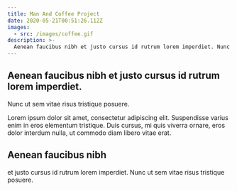 ```yaml
---
title: Man And Coffee Project
date: 2020-05-21T00:51:26.112Z
images:
  - src: /images/coffee.gif
description: >-
  Aenean faucibus nibh et justo cursus id rutrum lorem imperdiet. Nunc ut sem vitae risus tristiqud posuere.
---
```


## Aenean faucibus nibh et justo cursus id rutrum lorem imperdiet. 

Nunc ut sem vitae risus tristique posuere.

Lorem ipsum dolor sit amet, consectetur adipiscing elit. Suspendisse varius
enim in eros elementum tristique. Duis cursus, mi quis viverra ornare, eros
dolor interdum nulla, ut commodo diam libero vitae erat. 

## Aenean faucibus nibh

et justo cursus id rutrum lorem imperdiet. Nunc ut sem vitae risus tristique
posuere.
